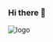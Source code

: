 ### Hi there 👋

![logo](![eKP1zL](https://user-images.githubusercontent.com/127202589/224312221-f61a26a9-e2df-4303-a920-7b91b83bd05b.jpg))

<!--
**AlvaroBonet/AlvaroBonet** is a ✨ _special_ ✨ repository because its `README.md` (this file) appears on your GitHub profile.

Here are some ideas to get you started:

- 🔭 I’m currently working on ...
- 🌱 I’m currently learning ...
- 👯 I’m looking to collaborate on ...
- 🤔 I’m looking for help with ...
- 💬 Ask me about ...
- 📫 How to reach me: ...
- 😄 Pronouns: ...
- ⚡ Fun fact: ...
-->
